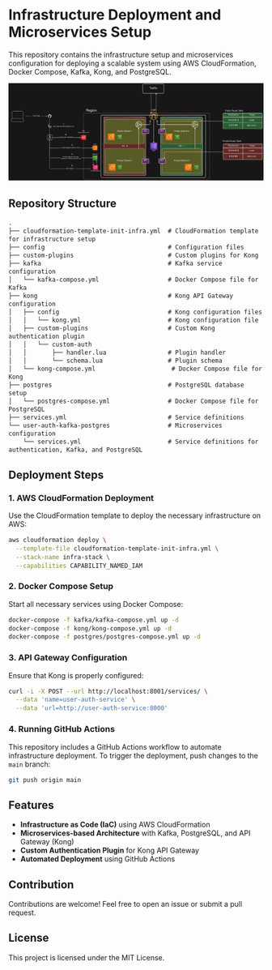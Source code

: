 # Infrastructure Deployment and Microservices Setup

This repository contains the infrastructure setup and microservices configuration for deploying a scalable system using AWS CloudFormation, Docker Compose, Kafka, Kong, and PostgreSQL.

![Alt Text](diagram.png)

## Repository Structure
```
.
├── cloudformation-template-init-infra.yml  # CloudFormation template for infrastructure setup
├── config                                  # Configuration files
├── custom-plugins                          # Custom plugins for Kong
├── kafka                                   # Kafka service configuration
│   └── kafka-compose.yml                   # Docker Compose file for Kafka
├── kong                                    # Kong API Gateway configuration
│   ├── config                              # Kong configuration files
│   │   └── kong.yml                        # Kong configuration file
│   ├── custom-plugins                      # Custom Kong authentication plugin
│   │   └── custom-auth                      
│   │       ├── handler.lua                 # Plugin handler
│   │       └── schema.lua                  # Plugin schema
│   └── kong-compose.yml                     # Docker Compose file for Kong
├── postgres                                # PostgreSQL database setup
│   └── postgres-compose.yml                # Docker Compose file for PostgreSQL
├── services.yml                            # Service definitions
└── user-auth-kafka-postgres                # Microservices configuration
    └── services.yml                        # Service definitions for authentication, Kafka, and PostgreSQL
```

## Deployment Steps

### 1. AWS CloudFormation Deployment
Use the CloudFormation template to deploy the necessary infrastructure on AWS:
```sh
aws cloudformation deploy \
  --template-file cloudformation-template-init-infra.yml \
  --stack-name infra-stack \
  --capabilities CAPABILITY_NAMED_IAM
```

### 2. Docker Compose Setup
Start all necessary services using Docker Compose:
```sh
docker-compose -f kafka/kafka-compose.yml up -d
docker-compose -f kong/kong-compose.yml up -d
docker-compose -f postgres/postgres-compose.yml up -d
```

### 3. API Gateway Configuration
Ensure that Kong is properly configured:
```sh
curl -i -X POST --url http://localhost:8001/services/ \
  --data 'name=user-auth-service' \
  --data 'url=http://user-auth-service:8000'
```

### 4. Running GitHub Actions
This repository includes a GitHub Actions workflow to automate infrastructure deployment. To trigger the deployment, push changes to the `main` branch:
```sh
git push origin main
```

## Features
- **Infrastructure as Code (IaC)** using AWS CloudFormation
- **Microservices-based Architecture** with Kafka, PostgreSQL, and API Gateway (Kong)
- **Custom Authentication Plugin** for Kong API Gateway
- **Automated Deployment** using GitHub Actions

## Contribution
Contributions are welcome! Feel free to open an issue or submit a pull request.

## License
This project is licensed under the MIT License.

